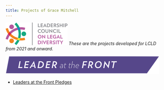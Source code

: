 ```yaml
---
title: Projects of Grace Mitchell
---
```


![My Picture](/Pics/imresizer.com.jpg)
*These are the projects developed for LCLD from 2021 and onward.*

![My Picture](/Pics/Leader_at_the_Front_Band_sRCu8Qp.png)

- [Leaders at the Front Pledges](/Projects/index.md)




